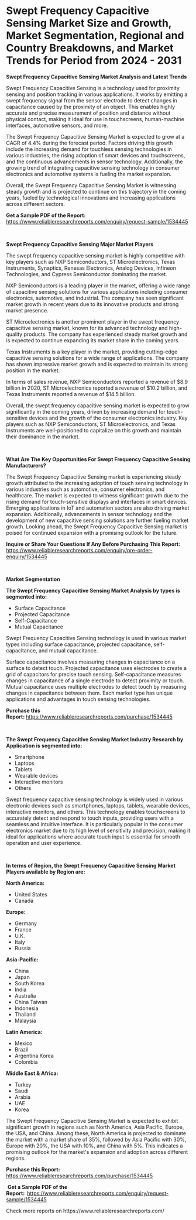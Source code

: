 <p><h1>Swept Frequency Capacitive Sensing Market Size and Growth, Market Segmentation, Regional and Country Breakdowns, and Market Trends for Period from 2024 -  2031</h1></p><p><strong>Swept Frequency Capacitive Sensing Market Analysis and Latest Trends</strong></p>
<p><p>Swept Frequency Capacitive Sensing is a technology used for proximity sensing and position tracking in various applications. It works by emitting a swept frequency signal from the sensor electrode to detect changes in capacitance caused by the proximity of an object. This enables highly accurate and precise measurement of position and distance without physical contact, making it ideal for use in touchscreens, human-machine interfaces, automotive sensors, and more.</p><p>The Swept Frequency Capacitive Sensing Market is expected to grow at a CAGR of 4.4% during the forecast period. Factors driving this growth include the increasing demand for touchless sensing technologies in various industries, the rising adoption of smart devices and touchscreens, and the continuous advancements in sensor technology. Additionally, the growing trend of integrating capacitive sensing technology in consumer electronics and automotive systems is fueling the market expansion.</p><p>Overall, the Swept Frequency Capacitive Sensing Market is witnessing steady growth and is projected to continue on this trajectory in the coming years, fueled by technological innovations and increasing applications across different sectors.</p></p>
<p><strong>Get a Sample PDF of the Report:&nbsp;</strong> <a href="https://www.reliableresearchreports.com/enquiry/request-sample/1534445">https://www.reliableresearchreports.com/enquiry/request-sample/1534445</a></p>
<p>&nbsp;</p>
<p><strong>Swept Frequency Capacitive Sensing Major Market Players</strong></p>
<p><p>The swept frequency capacitive sensing market is highly competitive with key players such as NXP Semiconductors, ST Microelectronics, Texas Instruments, Synaptics, Renesas Electronics, Analog Devices, Infineon Technologies, and Cypress Semiconductor dominating the market.</p><p>NXP Semiconductors is a leading player in the market, offering a wide range of capacitive sensing solutions for various applications including consumer electronics, automotive, and industrial. The company has seen significant market growth in recent years due to its innovative products and strong market presence.</p><p>ST Microelectronics is another prominent player in the swept frequency capacitive sensing market, known for its advanced technology and high-quality products. The company has experienced steady market growth and is expected to continue expanding its market share in the coming years.</p><p>Texas Instruments is a key player in the market, providing cutting-edge capacitive sensing solutions for a wide range of applications. The company has shown impressive market growth and is expected to maintain its strong position in the market.</p><p>In terms of sales revenue, NXP Semiconductors reported a revenue of $8.9 billion in 2020, ST Microelectronics reported a revenue of $10.2 billion, and Texas Instruments reported a revenue of $14.5 billion.</p><p>Overall, the swept frequency capacitive sensing market is expected to grow significantly in the coming years, driven by increasing demand for touch-sensitive devices and the growth of the consumer electronics industry. Key players such as NXP Semiconductors, ST Microelectronics, and Texas Instruments are well-positioned to capitalize on this growth and maintain their dominance in the market.</p></p>
<p>&nbsp;</p>
<p><strong>What Are The Key Opportunities For Swept Frequency Capacitive Sensing Manufacturers?</strong></p>
<p><p>The Swept Frequency Capacitive Sensing market is experiencing steady growth attributed to the increasing adoption of touch sensing technology in various industries such as automotive, consumer electronics, and healthcare. The market is expected to witness significant growth due to the rising demand for touch-sensitive displays and interfaces in smart devices. Emerging applications in IoT and automation sectors are also driving market expansion. Additionally, advancements in sensor technology and the development of new capacitive sensing solutions are further fueling market growth. Looking ahead, the Swept Frequency Capacitive Sensing market is poised for continued expansion with a promising outlook for the future.</p></p>
<p><strong>Inquire or Share Your Questions If Any Before Purchasing This Report:</strong> <a href="https://www.reliableresearchreports.com/enquiry/pre-order-enquiry/1534445">https://www.reliableresearchreports.com/enquiry/pre-order-enquiry/1534445</a></p>
<p>&nbsp;</p>
<p><strong>Market Segmentation</strong></p>
<p><strong>The Swept Frequency Capacitive Sensing Market Analysis by types is segmented into:</strong></p>
<p><ul><li>Surface Capacitance</li><li>Projected Capacitance</li><li>Self-Capacitance</li><li>Mutual Capacitance</li></ul></p>
<p><p>Swept Frequency Capacitive Sensing technology is used in various market types including surface capacitance, projected capacitance, self-capacitance, and mutual capacitance. </p><p>Surface capacitance involves measuring changes in capacitance on a surface to detect touch. Projected capacitance uses electrodes to create a grid of capacitors for precise touch sensing. Self-capacitance measures changes in capacitance of a single electrode to detect proximity or touch. Mutual capacitance uses multiple electrodes to detect touch by measuring changes in capacitance between them. Each market type has unique applications and advantages in touch sensing technologies.</p></p>
<p><strong>Purchase this Report:&nbsp;</strong><a href="https://www.reliableresearchreports.com/purchase/1534445">https://www.reliableresearchreports.com/purchase/1534445</a></p>
<p>&nbsp;</p>
<p><strong>The Swept Frequency Capacitive Sensing Market Industry Research by Application is segmented into:</strong></p>
<p><ul><li>Smartphone</li><li>Laptops</li><li>Tablets</li><li>Wearable devices</li><li>Interactive monitors</li><li>Others</li></ul></p>
<p><p>Swept frequency capacitive sensing technology is widely used in various electronic devices such as smartphones, laptops, tablets, wearable devices, interactive monitors, and others. This technology enables touchscreens to accurately detect and respond to touch inputs, providing users with a seamless and intuitive interface. It is particularly popular in the consumer electronics market due to its high level of sensitivity and precision, making it ideal for applications where accurate touch input is essential for smooth operation and user experience.</p></p>
<p>&nbsp;</p>
<p><strong>In terms of Region, the Swept Frequency Capacitive Sensing Market Players available by Region are:</strong></p>
<p>
    <p> <strong> North America: </strong>
        <ul>
            <li>United States</li>
            <li>Canada</li>
        </ul>
        </p> 
    <p> <strong> Europe: </strong>
        <ul>
            <li>Germany</li>
            <li>France</li>
            <li>U.K.</li>
            <li>Italy</li>
            <li>Russia</li>
        </ul>
        </p> 
    <p> <strong> Asia-Pacific: </strong>
        <ul>
            <li>China</li>
            <li>Japan</li>
            <li>South Korea</li>
            <li>India</li>
            <li>Australia</li>
            <li>China Taiwan</li>
            <li>Indonesia</li>
            <li>Thailand</li>
            <li>Malaysia</li>
        </ul>
        </p> 
    <p> <strong> Latin America: </strong>
        <ul>
            <li>Mexico</li>
            <li>Brazil</li>
            <li>Argentina Korea</li>
            <li>Colombia</li>
        </ul>
        </p> 
    <p> <strong> Middle East & Africa: </strong>
        <ul>
            <li>Turkey</li>
            <li>Saudi</li>
            <li>Arabia</li>
            <li>UAE</li>
            <li>Korea</li>
        </ul>
    </p>
    </p>
<p><p>The Swept Frequency Capacitive Sensing Market is expected to exhibit significant growth in regions such as North America, Asia Pacific, Europe, the USA, and China. Among these, North America is projected to dominate the market with a market share of 35%, followed by Asia Pacific with 30%, Europe with 20%, the USA with 10%, and China with 5%. This indicates a promising outlook for the market's expansion and adoption across different regions.</p></p>
<p><strong>Purchase this Report: </strong><a href="https://www.reliableresearchreports.com/purchase/1534445">https://www.reliableresearchreports.com/purchase/1534445</a></p>
<p>&nbsp;<strong>Get a Sample PDF of the Report:&nbsp;&nbsp;</strong><a href="https://www.reliableresearchreports.com/enquiry/request-sample/1534445">https://www.reliableresearchreports.com/enquiry/request-sample/1534445</a></p>
<p><strong></strong></p>
<p>Check more reports on https://www.reliableresearchreports.com/</p>